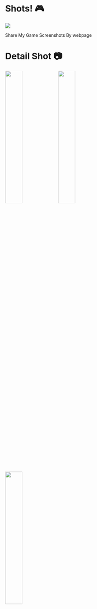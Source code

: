 # Shots! 🎮

<img src="https://github.com/user-attachments/assets/b7c21fa3-100e-4472-a869-87634e8548b6">

Share My Game Screenshots By webpage

# Detail Shot 📷
<p algin="center">
  <img src="https://github.com/user-attachments/assets/b379895a-57ad-41c3-a71e-08e616da4816" width="33%">
  <img src="https://github.com/user-attachments/assets/8aa85f4e-d07f-44db-98d2-a8f5c954bc3c" width="33%">
  <img src="https://github.com/user-attachments/assets/4e20e795-8e04-4288-a005-42be114aea5e" width="33%">
</p>
